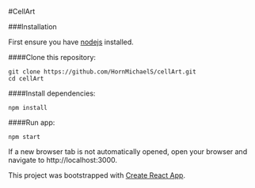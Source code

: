 #CellArt

###Installation

First ensure you have [nodejs](#https://nodejs.org/en/download/) installed.

####Clone this repository:

```
git clone https://github.com/HornMichaelS/cellArt.git
cd cellArt
```

####Install dependencies:

`npm install`

####Run app:

`npm start`

If a new browser tab is not automatically opened, open your browser and navigate to http://localhost:3000.


This project was bootstrapped with [Create React App](https://github.com/facebookincubator/create-react-app).
